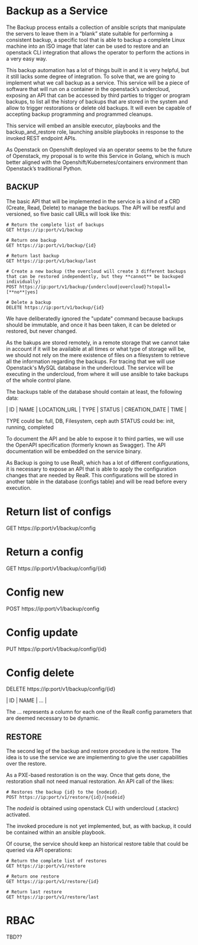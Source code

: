 # Backup as a Service

The Backup process entails a collection of ansible scripts that manipulate the servers to leave them in a “blank” state suitable for performing a consistent backup, a specific tool that is able to backup a complete Linux machine into an ISO image that later can be used to restore and an openstack CLI integration that allows the operator to perform the actions in a very easy way.

This backup automation has a lot of things built in and it is very helpful, but it still lacks some degree of integration. To solve that, we are going to implement what we call backup as a service. This service will be a piece of software that will run on a container in the openstack’s undercloud, exposing an API that can be accessed by third parties to trigger or program backups, to list all the history of backups that are stored in the system and allow to trigger restorations or delete old backups. It will even be capable of accepting backup programming and programmed cleanups.

This service will embed an ansible executor, playbooks and the backup_and_restore role, launching ansible playbooks in response to the invoked REST endpoint APIs.

As Openstack on Openshift deployed via an operator seems to be the future of Openstack, my proposal is to write this Service in Golang, which is much better aligned with the Openshift/Kubernetes/containers environment than Openstack’s traditional Python.

## BACKUP

The basic API that will be implemented in the service is a kind of a CRD (Create, Read, Delete) to manage the backups. The API will be restful and versioned, so five basic call URLs will look like this:

```
# Return the complete list of backups
GET https://ip:port/v1/backup

# Return one backup
GET https://ip:port/v1/backup/{id}

# Return last backup
GET https://ip:port/v1/backup/last

# Create a new backup (the overcloud will create 3 different backups that can be restored independently, but they **cannot** be backuped individually)
POST https://ip:port/v1/backup/{undercloud|overcloud}?stopall=[**no**|yes]

# Delete a backup
DELETE https://ip:port/v1/backup/{id}
```

We have deliberatedly ignored the "update" command because backups should be immutable, and once it has been taken, it can be deleted or restored, but never changed.

As the bakups are stored remotely, in a remote storage that we cannot take in account if it will be available at all times or what type of storage will be, we should not rely on the mere existence of files on a filesystem to retrieve all the information regarding the backups. For tracing that we will use Openstack's MySQL database in the undercloud. The service will be executing in the undercloud, from where it will use ansible to take backups of the whole control plane.

The backups table of the database should contain at least, the following data:

| ID | NAME | LOCATION_URL | TYPE | STATUS | CREATION_DATE | TIME |

TYPE could be: full, DB, Filesystem, ceph auth
STATUS could be: init, running, completed

To document the API and be able to expose it to third parties, we will use the OpenAPI specification (formerly known as Swagger). The API documentation will be embedded on the service binary.

As Backup is going to use ReaR, which has a lot of different configurations, it is necessary to expose an API that is able to apply the configuration changes that are needed by ReaR. This configurations will be stored in another table in the database (configs table) and will be read before every execution.

# Return list of configs
GET https://ip:port/v1/backup/config

# Return a config
GET https://ip:port/v1/backup/config/{id}

# Config  new
POST https://ip:port/v1/backup/config

# Config  update
PUT https://ip:port/v1/backup/config/{id}

# Config  delete
DELETE https://ip:port/v1/backup/config/{id}

| ID | NAME | ... |

The ... represents a column for each one of the ReaR config parameters that are deemed necessary to be dynamic.

## RESTORE

The second leg of the backup and restore procedure is the restore. The idea is to use the service we are implementing to give the user capabilities over the restore.

As a PXE-based restoration is on the way. Once that gets done, the restoration shall not need manual restoration. An API call of the likes:

```
# Restores the backup {id} to the {nodeid}.
POST https://ip:port/v1/restore/{id}/{nodeid}
```

The *nodeid* is obtained using openstack CLI with undercloud (.stackrc) activated.

The invoked procedure is not yet implemented, but, as with backup, it could be contained within an ansible playbook.

Of course, the service should keep an historical restore table that could be queried via API operations:

```
# Return the complete list of restores
GET https://ip:port/v1/restore

# Return one restore
GET https://ip:port/v1/restore/{id}

# Return last restore
GET https://ip:port/v1/restore/last
```

# RBAC

TBD??
